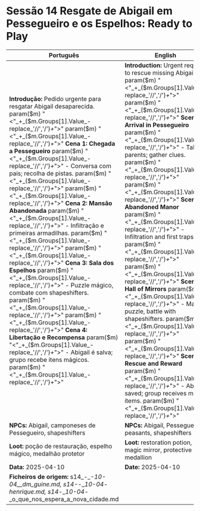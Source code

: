 

# Sessão 14  Resgate de Abigail em Pessegueiro e os Espelhos: Ready to Play

| Português | English |
|-----------|---------|
| **Introdução:** Pedido urgente para resgatar Abigail desaparecida. param($m) "<"_+_($m.Groups[1].Value_-replace_'//','/')_+_">"  param($m) "<"_+_($m.Groups[1].Value_-replace_'//','/')_+_">" **Cena 1: Chegada a Pessegueiro** param($m) "<"_+_($m.Groups[1].Value_-replace_'//','/')_+_">" - Conversa com pais; recolha de pistas. param($m) "<"_+_($m.Groups[1].Value_-replace_'//','/')_+_">"  param($m) "<"_+_($m.Groups[1].Value_-replace_'//','/')_+_">" **Cena 2: Mansão Abandonada** param($m) "<"_+_($m.Groups[1].Value_-replace_'//','/')_+_">" - Infiltração e primeiras armadilhas. param($m) "<"_+_($m.Groups[1].Value_-replace_'//','/')_+_">"  param($m) "<"_+_($m.Groups[1].Value_-replace_'//','/')_+_">" **Cena 3: Sala dos Espelhos** param($m) "<"_+_($m.Groups[1].Value_-replace_'//','/')_+_">" - Puzzle mágico, combate com shapeshifters. param($m) "<"_+_($m.Groups[1].Value_-replace_'//','/')_+_">"  param($m) "<"_+_($m.Groups[1].Value_-replace_'//','/')_+_">" **Cena 4: Libertação e Recompensa** param($m) "<"_+_($m.Groups[1].Value_-replace_'//','/')_+_">" - Abigail é salva; grupo recebe itens mágicos. param($m) "<"_+_($m.Groups[1].Value_-replace_'//','/')_+_">"  | **Introduction:** Urgent request to rescue missing Abigail. param($m) "<"_+_($m.Groups[1].Value_-replace_'//','/')_+_">"  param($m) "<"_+_($m.Groups[1].Value_-replace_'//','/')_+_">" **Scene 1: Arrival in Pessegueiro** param($m) "<"_+_($m.Groups[1].Value_-replace_'//','/')_+_">" - Talk to parents; gather clues. param($m) "<"_+_($m.Groups[1].Value_-replace_'//','/')_+_">"  param($m) "<"_+_($m.Groups[1].Value_-replace_'//','/')_+_">" **Scene 2: Abandoned Manor** param($m) "<"_+_($m.Groups[1].Value_-replace_'//','/')_+_">" - Infiltration and first traps. param($m) "<"_+_($m.Groups[1].Value_-replace_'//','/')_+_">"  param($m) "<"_+_($m.Groups[1].Value_-replace_'//','/')_+_">" **Scene 3: Hall of Mirrors** param($m) "<"_+_($m.Groups[1].Value_-replace_'//','/')_+_">" - Magic puzzle, battle with shapeshifters. param($m) "<"_+_($m.Groups[1].Value_-replace_'//','/')_+_">"  param($m) "<"_+_($m.Groups[1].Value_-replace_'//','/')_+_">" **Scene 4: Rescue and Reward** param($m) "<"_+_($m.Groups[1].Value_-replace_'//','/')_+_">" - Abigail saved; group receives magic items. param($m) "<"_+_($m.Groups[1].Value_-replace_'//','/')_+_">"  |
| **NPCs:** Abigail, camponeses de Pessegueiro, shapeshifters | **NPCs:** Abigail, Pessegueiro peasants, shapeshifters |
| **Loot:** poção de restauração, espelho mágico, medalhão protetor | **Loot:** restoration potion, magic mirror, protective medallion |
| **Data:** 2025-04-10 | **Date:** 2025-04-10 |
| **Ficheiros de origem:** s14_-__-__10-04__dm_guine.md, s14_-__-__10-04_-_henrique.md, s14_-__10-04_-_o_que_nos_espera_a_nova_cidade.md |

























